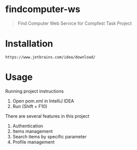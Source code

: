 # findcomputer-ws

> Find Computer Web Service for Compfest Task Project

# Installation

```
https://www.jetbrains.com/idea/download/
```

# Usage

Running project instructions
1. Open pom.xml in IntelliJ IDEA
2. Run (Shift + F10)

There are several features in this project
1. Authentication
2. Items management
3. Search items by specific parameter
4. Profile management
